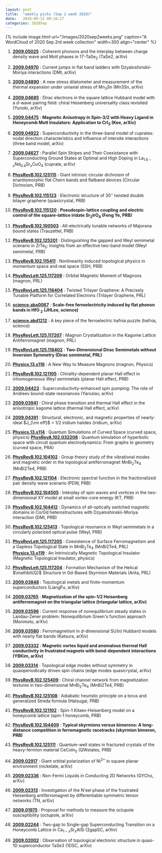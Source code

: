 ```yaml
---
layout: post
title:  "weekly picks (Sep 2 week 2020)"
date:   2020-09-12 00:16:27
categories: 2020Sep
---
```


{% include image.html url="/images/2020sep2weeks.png" caption="A WordCloud of 2020 Sep 2rd week collection" width=300 align="center" %}


1. **[2009.05025](http://arxiv.org/abs/2009.05025)** : Coherent phonons and the interplay between charge density wave and Mott phases in 1$T$-TaSe$_{2}$ (TaSe2, arXiv)

1. **[2009.04970](http://arxiv.org/abs/2009.04970)** : Current jumps in flat band ladders with Dzyaloshinskii-Moriya interactions (DMI, arXiv)

1. **[2009.04890](http://arxiv.org/abs/2009.04890)** : A new stress dilatometer and measurement of the thermal expansion under uniaxial stress of Mn$_3$Sn (Mn3Sn, arXiv)

1. **[2009.04685](http://arxiv.org/abs/2009.04685)** : Dirac electrons in the square lattice Hubbard model with a $d$-wave pairing field: chiral Heisenberg universality class revisited (Yunoki, arXiv)

1. **[2009.04475](http://arxiv.org/abs/2009.04475)** : **Magnetic Anisotropy in Spin-3/2 with Heavy Ligand in Honeycomb Mott Insulators: Application to $\mathrm{CrI_3}$ (Kee, arXiv)**

1. **[2009.04922](http://arxiv.org/abs/2009.04922)** : Superconductivity in the three-band model of cuprates: nodal direction characteristics and influence of intersite interactions (three band model, arXiv)

1. **[2009.04627](http://arxiv.org/abs/2009.04627)** : Parallel Spin Stripes and Their Coexistance with Superconducting Ground States at Optimal and High Doping in La$_{1.6-x}$Nd$_{0.4}$Sr$_x$CuO$_4$ (cuprate, arXiv)

1. **[PhysRevB.102.125115](https://link.aps.org/doi/10.1103/PhysRevB.102.125115)** : Giant intrinsic circular dichroism of enantiomorphic flat Chern bands and flatband devices (Circular Dichroism, PRB)

1. **[PhysRevB.102.115123](https://link.aps.org/doi/10.1103/PhysRevB.102.115123)** : Electronic structure of ${30}^{\ensuremath{\circ}}$ twisted double bilayer graphene (quasicrystal, PRB)

1. **[PhysRevB.102.115120](https://link.aps.org/doi/10.1103/PhysRevB.102.115120)** : **Pseudospin-lattice coupling and electric control of the square-lattice iridate ${\mathrm{Sr}}_{2}\mathrm{Ir}{\mathrm{O}}_{4}$ (Feng Ye, PRB)**

1. **[PhysRevB.102.100503](https://link.aps.org/doi/10.1103/PhysRevB.102.100503)** : All-electrically tunable networks of Majorana bound states (Trauzettel, PRB)

1. **[PhysRevB.102.125201](https://link.aps.org/doi/10.1103/PhysRevB.102.125201)** : Distinguishing the gapped and Weyl semimetal scenario in $\mathrm{Zr}{\mathrm{Te}}_{5}$: Insights from an effective two-band model (Weyl semimetal, PRB)

1. **[PhysRevB.102.115411](https://link.aps.org/doi/10.1103/PhysRevB.102.115411)** : Nonlinearity induced topological physics in momentum space and real space (SSH, PRB)

1. **[PhysRevLett.125.117209](https://link.aps.org/doi/10.1103/PhysRevLett.125.117209)** : Orbital Magnetic Moment of Magnons (magnon, PRL)

1. **[PhysRevLett.125.116404](https://link.aps.org/doi/10.1103/PhysRevLett.125.116404)** : Twisted Trilayer Graphene: A Precisely Tunable Platform for Correlated Electrons (Trilayer Graphene, PRL)


1. **[science.aba0067](https://www.sciencemag.org/lookup/doi/10.1126/science.aba0067)** : **Scale-free ferroelectricity induced by flat phonon bands in HfO <sub>2</sub> (JHLee, science)**

1. **[science.abd1212](https://www.sciencemag.org/lookup/doi/10.1126/science.abd1212)** : A key piece of the ferroelectric hafnia puzzle (hafnia, science)

1. **[PhysRevLett.125.117207](https://link.aps.org/doi/10.1103/PhysRevLett.125.117207)** : Magnon Crystallization in the Kagome Lattice Antiferromagnet (magnon, PRL)

1. **[PhysRevLett.125.116402](https://link.aps.org/doi/10.1103/PhysRevLett.125.116402)** : **Two-Dimensional Dirac Semimetals without Inversion Symmetry (Dirac semimetal, PRL)**

1. **[Physics.13.s116](https://link.aps.org/doi/10.1103/Physics.13.s116)** : A New Way to Measure Magnons (magnon, Physics)

1. **[PhysRevB.102.121105](https://link.aps.org/doi/10.1103/PhysRevB.102.121105)** : Chirality-dependent planar Hall effect in inhomogeneous Weyl semimetals (planar Hall effect, PRB)


1. **[2009.04423](http://arxiv.org/abs/2009.04423)** : Superconductivity-enhanced spin pumping: The role of Andreev bound-state resonances (Yaroslav, arXiv)

1. **[2009.03941](http://arxiv.org/abs/2009.03941)** : Chiral phase transition and thermal Hall effect in the anisotropic kagome lattice (thermal Hall effect, arXiv)

1. **[2009.04391](http://arxiv.org/abs/2009.04391)** : Structural, electronic, and magnetic properties of nearly-ideal $J_{\rm eff}$ $=$ 1/2 iridium halides (iridium, arXiv)

1. **[Physics.13.s114](https://link.aps.org/doi/10.1103/Physics.13.s114)** : Quantum Simulations of Curved Space (curved space, physics) **[PhysRevA.102.032208](https://link.aps.org/doi/10.1103/PhysRevA.102.032208)** : Quantum simulation of hyperbolic space with circuit quantum electrodynamics: From graphs to geometry (curved space, PRA)

1. **[PhysRevB.102.104102](https://link.aps.org/doi/10.1103/PhysRevB.102.104102)** : Group theory study of the vibrational modes and magnetic order in the topological antiferromagnet $\mathrm{Mn}{\mathrm{Bi}}_{2}{\mathrm{Te}}_{4}$ (MnBi2Te4, PRB)

1. **[PhysRevB.102.121104](https://link.aps.org/doi/10.1103/PhysRevB.102.121104)** : Electronic spectral function in the fractionalized pair density wave scenario (PDW, PRB)

1. **[PhysRevB.102.104505](https://link.aps.org/doi/10.1103/PhysRevB.102.104505)** : Interplay of spin waves and vortices in the two-dimensional XY model at small vortex-core energy (KT, PRB)

1. **[PhysRevB.102.104412](https://link.aps.org/doi/10.1103/PhysRevB.102.104412)** : Dynamics of all-optically switched magnetic domains in Co/Gd heterostructures with Dzyaloshinskii-Moriya interaction (DMI, PRB)

1. **[PhysRevB.102.125413](https://link.aps.org/doi/10.1103/PhysRevB.102.125413)** : Topological resonance in Weyl semimetals in a circularly polarized optical pulse (Weyl, PRB)

1. **[PhysRevLett.125.117205](https://link.aps.org/doi/10.1103/PhysRevLett.125.117205)** : Coexistence of Surface Ferromagnetism and a Gapless Topological State in ${\mathrm{MnBi}}_{2}{\mathrm{Te}}_{4}$ (MnBi2Te4, PRL) **[Physics.13.s119](https://link.aps.org/doi/10.1103/Physics.13.s119)** : An Intrinsically Magnetic Topological Insulator (Magnetic Topological Insulator, physics)

1. **[PhysRevLett.125.117204](https://link.aps.org/doi/10.1103/PhysRevLett.125.117204)** : Formation Mechanism of the Helical $\mathbit{Q}$ Structure in Gd-Based Skyrmion Materials (Arita, PRL)


1. **[2009.03848](http://arxiv.org/abs/2009.03848)** : Topological metals and finite-momentum superconductors (LiangFu, arXiv)

1. **[2009.03765](http://arxiv.org/abs/2009.03765)** : **Magnetization of the spin-1/2 Heisenberg antiferromagnet on the triangular lattice (triangular lattice, arXiv)**

1. **[2009.03596](http://arxiv.org/abs/2009.03596)** : Current response of nonequilibrium steady states in Landau-Zener problem: Nonequilibrium Green's function approach (Morimoto, arXiv)

1. **[2009.03580](http://arxiv.org/abs/2009.03580)** : Ferromagnetism in $d$-dimensional SU($n$) Hubbard models with nearly flat bands (Katsura, arXiv)

1. **[2009.03332](http://arxiv.org/abs/2009.03332)** : **Magnetic vortex liquid and anomalous thermal Hall conductivity in frustrated magnets with bond-dependent interactions (YBKim, arXiv)**

1. **[2009.03314](http://arxiv.org/abs/2009.03314)** : Topological edge modes without symmetry in quasiperiodically driven spin chains (edge modes quasicrystal, arXiv)

1. **[PhysRevB.102.125409](https://link.aps.org/doi/10.1103/PhysRevB.102.125409)** : Chiral channel network from magnetization textures in two-dimensional ${\mathrm{MnBi}}_{2}{\mathrm{Te}}_{4}$ (MnBi2Te4, PRB)

1. **[PhysRevB.102.125108](https://link.aps.org/doi/10.1103/PhysRevB.102.125108)** : Adiabatic heuristic principle on a torus and generalized Streda formula (Hatsugai, PRB)

1. **[PhysRevB.102.121102](https://link.aps.org/doi/10.1103/PhysRevB.102.121102)** : Spin-1 Kitaev-Heisenberg model on a honeycomb lattice (spin-1 honeycomb, PRB)

1. **[PhysRevB.102.104409](https://link.aps.org/doi/10.1103/PhysRevB.102.104409)** : **Typical skyrmions versus bimerons: A long-distance competition in ferromagnetic racetracks (skyrmion bimeron, PRB)**

1. **[PhysRevB.102.125111](https://link.aps.org/doi/10.1103/PhysRevB.102.125111)** : Quantum-well states in fractured crystals of the heavy-fermion material ${\mathrm{CeCoIn}}_{5}$ (QWstates, PRB)


1. **[2009.02917](http://arxiv.org/abs/2009.02917)** : Giant orbital polarization of Ni$^{2+}$ in square planar environment (nickelate, arXiv)

1. **[2009.02336](http://arxiv.org/abs/2009.02336)** : Non-Fermi Liquids in Conducting 2D Networks (GYCho, arXiv)


1. **[2009.02313](http://arxiv.org/abs/2009.02313)** : Investigation of the N\'eel phase of the frustrated Heisenberg antiferromagnet by differentiable symmetric tensor networks (TN, arXiv)

1. **[2009.01975](http://arxiv.org/abs/2009.01975)** : Proposal for methods to measure the octupole susceptibility (octupole, arXiv)

1. **[2009.02244](http://arxiv.org/abs/2009.02244)** : Two-gap to Single-gap Superconducting Transition on a Honeycomb Lattice in Ca$_{1-x}$Sr$_{x}$AlSi (2gapSC, arXiv)

1. **[2009.02002](http://arxiv.org/abs/2009.02002)** : Observation of topological electronic structure in quasi-1D superconductor TaSe3 (1DSC, arXiv)

